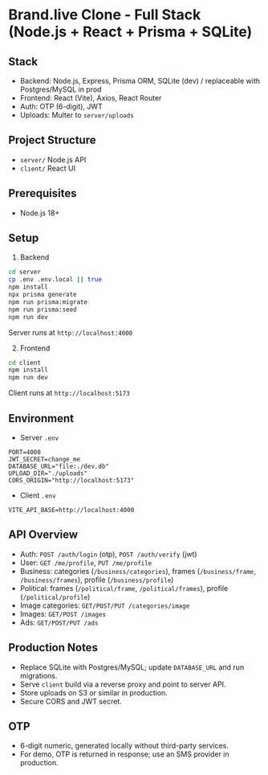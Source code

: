 # Brand.live Clone - Full Stack (Node.js + React + Prisma + SQLite)

## Stack
- Backend: Node.js, Express, Prisma ORM, SQLite (dev) / replaceable with Postgres/MySQL in prod
- Frontend: React (Vite), Axios, React Router
- Auth: OTP (6-digit), JWT
- Uploads: Multer to `server/uploads`

## Project Structure
- `server/` Node.js API
- `client/` React UI

## Prerequisites
- Node.js 18+

## Setup
1. Backend
```bash
cd server
cp .env .env.local || true
npm install
npx prisma generate
npm run prisma:migrate
npm run prisma:seed
npm run dev
```
Server runs at `http://localhost:4000`

2. Frontend
```bash
cd client
npm install
npm run dev
```
Client runs at `http://localhost:5173`

## Environment
- Server `.env`
```
PORT=4000
JWT_SECRET=change_me
DATABASE_URL="file:./dev.db"
UPLOAD_DIR="./uploads"
CORS_ORIGIN="http://localhost:5173"
```
- Client `.env`
```
VITE_API_BASE=http://localhost:4000
```

## API Overview
- Auth: `POST /auth/login` (otp), `POST /auth/verify` (jwt)
- User: `GET /me/profile`, `PUT /me/profile`
- Business: categories (`/business/categories`), frames (`/business/frame`, `/business/frames`), profile (`/business/profile`)
- Political: frames (`/political/frame`, `/political/frames`), profile (`/political/profile`)
- Image categories: `GET/POST/PUT /categories/image`
- Images: `GET/POST /images`
- Ads: `GET/POST/PUT /ads`

## Production Notes
- Replace SQLite with Postgres/MySQL; update `DATABASE_URL` and run migrations.
- Serve `client` build via a reverse proxy and point to server API.
- Store uploads on S3 or similar in production.
- Secure CORS and JWT secret.

## OTP
- 6-digit numeric, generated locally without third-party services.
- For demo, OTP is returned in response; use an SMS provider in production.